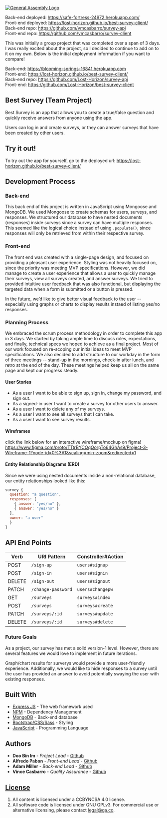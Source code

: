 [![General Assembly Logo](https://camo.githubusercontent.com/1a91b05b8f4d44b5bbfb83abac2b0996d8e26c92/687474703a2f2f692e696d6775722e636f6d2f6b6538555354712e706e67)](https://generalassemb.ly/education/web-development-immersive)

Back-end deployed: https://safe-fortress-24972.herokuapp.com/ <br>
Front-end deployed: https://lost-horizon.github.io/best-survey-client/ <br>
Back-end repo: https://github.com/vmcasbarro/survey-api <br>
Front-end repo: https://github.com/vmcasbarro/survey-client

This was initially a group project that was completed over a span of 3 days. I was really excited about the project, so I decided to continue to add on to it on my own. Below is the initial deployment information if you want to compare!

Back-end: https://blooming-springs-16841.herokuapp.com <br>
Front-end: https://lost-horizon.github.io/best-survey-client/ <br>
Back-end repo: https://github.com/Lost-Horizon/survey-api <br>
Front-end: https://github.com/Lost-Horizon/best-survey-client

## Best Survey (Team Project)
Best Survey is an app that allows you to create a true/false question and quickly receive answers from anyone using the app.

Users can log in and create surveys, or they can answer surveys that have been created by other users.

## Try it out!

To try out the app for yourself, go to the deployed url: https://lost-horizon.github.io/best-survey-client/

## Development Process
### Back-end
This back end of this project is written in JavaScript using Mongoose and MongoDB. We used Mongoose to create schemas for users, surveys, and responses. We structured our database to have nested documents (responses) inside surveys since a survey can have multiple responses. This seemed like the logical choice instead of using `.populate()`, since responses will only be retrieved from within their respective survey.

### Front-end
The front end was created with a single-page design, and focused on providing a pleasant user experience. Styling was not heavily focused on, since the priority was meeting MVP specifications. However, we did manage to create a user experience that allows a user to quickly manage their surveys, view all surveys created, and answer surveys. We tried to provided intuitive user feedback that was also functional, but displaying the targeted data when a form is submitted or a button is pressed.

In the future, we’d like to give better visual feedback to the user -- especially using graphs or charts to display results instaed of listing yes/no responses.


### Planning Process
We embraced the scrum process methodology in order to complete this app in 3 days.  We started by taking ample time to discuss roles, expectations, and finally, technical specs we hoped to achieve as a final project. Most of our work focused on re-scoping our initial ideas to meet MVP specifications. We also decided to add structure to our workday in the form of three meetings -- stand-up in the mornings, check-in after lunch, and retro at the end of the day. These meetings helped keep us all on the same page and kept our progress steady.


#### User Stories
* As a user I want to be able to sign up, sign in, change my password, and sign out.
* As a signed-in user I want to create a survey for other users to answer.
* As a user I want to delete any of my surveys.
* As a user I want to see all surveys that I can take.
* As a user I want to see survey results.


#### Wireframes
click the link below for an interactive wireframe/mockup on figma!
https://www.figma.com/proto/TTtrBYCQqQorpTo64GhAs9/Project-3-Wireframe-1?node-id=0%3A1&scaling=min-zoom&redirected=1

#### Entity Relationship Diagrams (ERD)
Since we were using nested documents inside a non-relational database, our entity relationships looked like this:

```js
survey {
  question: "a question",
  responses: [
    { answer: "yes/no" },
    { answer: "yes/no" }
  ],
  owner: "a user"
  }
}
```

## API End Points

| Verb   | URI Pattern            | Constroller#Action |
|--------|------------------------|-------------------|
| POST   | `/sign-up`             | `users#signup`    |
| POST   | `/sign-in`             | `users#signin`    |
| DELETE | `/sign-out`            | `users#signout`   |
| PATCH  | `/change-password`     | `users#changepw`  |
| GET    | `/surveys`               | `surveys#index`     |
| POST   | `/surveys`               | `surveys#create`    |
| PATCH  | `/surveys/:id`           | `surveys#update`    |
| DELETE | `/surveys/:id`            | `surveys#delete`   |


### Future Goals
As a project, our survey has met a solid version-1 level. However, there are several features we would love to implement in future iterations.

Graph/chart results for surverys would provide a more user-friendly experience. Additionally, we would like to hide responses to a survey until the user has provided an answer to avoid potentially swaying the user with existing responses.

## Built With

* [Express JS](https://expressjs.com/) - The web framework used
* [NPM](https://www.npmjs.com/) - Dependency Management
* [MongoDB](https://www.mongodb.com/) - Back-end database
* [Bootstrap/CSS/Sass](getbootstrap.com/) - Styling
* [JavaScript](https://www.javascript.com/) - Programming Language


## Authors

* **Doo Bin Im** - *Project Lead* - [Github](https://github.com/doobin)
* **Alfredo Pabon** - *Front-end Lead* - [Github](https://github.com/alfredrafael)
* **Adam Miller** - *Back-end Lead* - [Github](https://github.com/Amillz70)
* **Vince Casbarro** - *Quality Assurance* - [Github](https://github.com/vmcasbarro)


## [License](LICENSE)

1.  All content is licensed under a CC­BY­NC­SA 4.0 license.
1.  All software code is licensed under GNU GPLv3. For commercial use or
    alternative licensing, please contact legal@ga.co.
